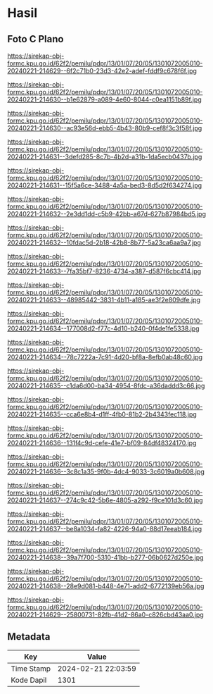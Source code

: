 # Hasil

## Foto C Plano

https://sirekap-obj-formc.kpu.go.id/62f2/pemilu/pdpr/13/01/07/20/05/1301072005010-20240221-214629--6f2c71b0-23d3-42e2-adef-fddf9c678f6f.jpg

https://sirekap-obj-formc.kpu.go.id/62f2/pemilu/pdpr/13/01/07/20/05/1301072005010-20240221-214630--b1e62879-a089-4e60-8044-c0ea1151b89f.jpg

https://sirekap-obj-formc.kpu.go.id/62f2/pemilu/pdpr/13/01/07/20/05/1301072005010-20240221-214630--ac93e56d-ebb5-4b43-80b9-cef8f3c3f58f.jpg

https://sirekap-obj-formc.kpu.go.id/62f2/pemilu/pdpr/13/01/07/20/05/1301072005010-20240221-214631--3defd285-8c7b-4b2d-a31b-1da5ecb0437b.jpg

https://sirekap-obj-formc.kpu.go.id/62f2/pemilu/pdpr/13/01/07/20/05/1301072005010-20240221-214631--15f5a6ce-3488-4a5a-bed3-8d5d2f634274.jpg

https://sirekap-obj-formc.kpu.go.id/62f2/pemilu/pdpr/13/01/07/20/05/1301072005010-20240221-214632--2e3dd1dd-c5b9-42bb-a67d-627b87984bd5.jpg

https://sirekap-obj-formc.kpu.go.id/62f2/pemilu/pdpr/13/01/07/20/05/1301072005010-20240221-214632--10fdac5d-2b18-42b8-8b77-5a23ca6aa9a7.jpg

https://sirekap-obj-formc.kpu.go.id/62f2/pemilu/pdpr/13/01/07/20/05/1301072005010-20240221-214633--7fa35bf7-8236-4734-a387-d587f6cbc414.jpg

https://sirekap-obj-formc.kpu.go.id/62f2/pemilu/pdpr/13/01/07/20/05/1301072005010-20240221-214633--48985442-3831-4b11-a185-ae3f2e809dfe.jpg

https://sirekap-obj-formc.kpu.go.id/62f2/pemilu/pdpr/13/01/07/20/05/1301072005010-20240221-214634--177008d2-f77c-4d10-b240-0f4de1fe5338.jpg

https://sirekap-obj-formc.kpu.go.id/62f2/pemilu/pdpr/13/01/07/20/05/1301072005010-20240221-214634--78c7222a-7c91-4d20-bf8a-8efb0ab48c60.jpg

https://sirekap-obj-formc.kpu.go.id/62f2/pemilu/pdpr/13/01/07/20/05/1301072005010-20240221-214635--c1da6d00-ba34-4954-8fdc-a36daddd3c66.jpg

https://sirekap-obj-formc.kpu.go.id/62f2/pemilu/pdpr/13/01/07/20/05/1301072005010-20240221-214635--cca6e8b4-d1ff-4fb0-81b2-2b4343fec118.jpg

https://sirekap-obj-formc.kpu.go.id/62f2/pemilu/pdpr/13/01/07/20/05/1301072005010-20240221-214636--131f4c9d-cefe-41e7-bf09-84df48324170.jpg

https://sirekap-obj-formc.kpu.go.id/62f2/pemilu/pdpr/13/01/07/20/05/1301072005010-20240221-214636--3c8c1a35-9f0b-4dc4-9033-3c6019a0b608.jpg

https://sirekap-obj-formc.kpu.go.id/62f2/pemilu/pdpr/13/01/07/20/05/1301072005010-20240221-214637--274c9c42-5b6e-4805-a292-f9ce101d3c60.jpg

https://sirekap-obj-formc.kpu.go.id/62f2/pemilu/pdpr/13/01/07/20/05/1301072005010-20240221-214637--be8a1034-fa82-4226-94a0-88d17eeab184.jpg

https://sirekap-obj-formc.kpu.go.id/62f2/pemilu/pdpr/13/01/07/20/05/1301072005010-20240221-214638--39a7f700-5310-41bb-b277-06b0627d250e.jpg

https://sirekap-obj-formc.kpu.go.id/62f2/pemilu/pdpr/13/01/07/20/05/1301072005010-20240221-214638--28e9d081-b448-4e71-add2-6772139eb56a.jpg

https://sirekap-obj-formc.kpu.go.id/62f2/pemilu/pdpr/13/01/07/20/05/1301072005010-20240221-214629--25800731-82fb-41d2-86a0-c826cbd43aa0.jpg


## Metadata

| Key        | Value               |
| ---------- | ------------------- |
| Time Stamp | 2024-02-21 22:03:59 |
| Kode Dapil | 1301                |



